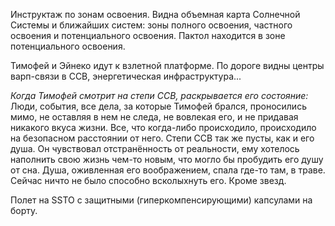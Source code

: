 Инструктаж по зонам освоения.
Видна объемная карта Солнечной Системы и ближайших систем: зоны полного освоения, частного освоения и потенциального освоения. Пактол находится в зоне потенциального освоения.

Тимофей и Эйнеко идут к взлетной платформе. По дороге видны центры варп-связи в ССВ, энергетическая инфраструктура...

*Когда Тимофей смотрит на степи ССВ, раскрывается его состояние:*
Люди, события, все дела, за которые Тимофей брался, проносились мимо, не оставляя в нем не следа, не вовлекая его, и не придавая никакого вкуса жизни. Все, что когда-либо происходило, происходило на безопасном расстоянии от него.
Степи ССВ так же пусты, как и его душа. Он чувствовал отстранённость от реальности, ему хотелось наполнить свою жизнь чем-то новым, что могло бы пробудить его душу от сна. Душа, оживленная его воображением, спала где-то там, в траве.
Сейчас ничто не было способно всколыхнуть его. Кроме звезд.

Полет на SSTO c защитными (гиперкомпенсирующими) капсулами на борту.